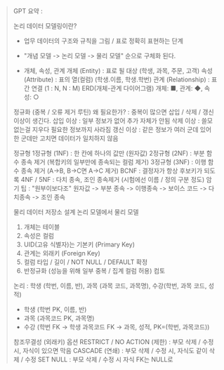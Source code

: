 
> GPT 요약 : 
> 
> 논리 데이터 모델링이란?
> - 업무 데이터의 구조와 규칙을 그림 / 표로 정확히 표현하는 단계
> - "개념 모델 -> 논리 모델 -> 물리 모델" 순으로 구체화 된다.
>
> - 개체, 속성, 관계
> 개체 (Entity) : 표로 될 대상 (학생, 과목, 주문, 고객)
> 속성 (Attribute) : 표의 열(컬럼) (학생.이름, 학생.학번)
> 관계 (Relationship) : 표 간 연결 (1 : N, N : M)
> ERD(개체-관계 다이어그램) 
> 개체: ■, 관계: ◆, 속성: ○
>
> 정규화 (중복 / 오류 제거 루틴)
> 왜 필요한가? : 중복이 많으면 삽입 / 삭제 / 갱신 이상이 생긴다.
> 삽입 이상 : 일부 정보가 없어 추가 자체가 안됨
> 삭제 이상 : 쓸모없는걸 지우다 필요한 정보까지 사라짐
> 갱신 이상 : 같은 정보가 여러 군데 있어 한 군데만 고치면 데이터가 일치하지 않음
> 
> 정규형 
> 1정규형 (1NF) : 한 칸에 하나의 값만 (원자값)
> 2정규형 (2NF) : 부분 함수 종속 제거 (복합키의 일부만에 종속되는 컬럼 제거)
> 3정규형 (3NF) : 이행 함수 종속 제거 (A->B, B->C면 A->C 제거)
> BCNF : 결정자가 항상 후보키가 되도록 
> 4NF / 5NF : 다치 종속, 조인 종속제거 (시험에선 이름 / 정의 구분 정도)
> 암기 팁 : "원부이보다조"
> 원자값 -> 부분 종속 -> 이행종속 -> 보이스 코드 -> 다치종속 -> 조인 종속
> 
> 물리 데이터 저장소 설계
> 논리 모델에서 물리 모델
> 1. 개체는 테이블
> 2. 속성은 컬럼
> 3. UID(고유 식별자)는 기본키 (Primary Key)
> 4. 관계는 외래키 (Foreign Key)
> 5. 컬럼 타입 / 길이 / NOT NULL / DEFAULT 확정
> 6. 반정규화 (성능을 위해 일부 중복 / 집계 컬럼 허용) 컴토
>
> 논리 : 학생 (학번, 이름, 반), 과목 (과목 코드, 과목명), 수강(학번, 과목 코드, 성적)
> 
> - 학생 (학번 PK, 이름, 반)
> - 과목 (과목코드 PK, 과목명)
> - 수강 (학번 FK -> 학생 과목코드 FK -> 과목, 성적, PK=(학번, 과목코드))
>
> 참조무결성 (외래키) 옵션
> RESTRICT / NO ACTION (제한) : 부모 삭제 / 수정 시, 자식이 있으면 막음
> CASCADE (연쇄) : 부모 삭제 / 수정 시, 자식도 같이 삭제 / 수정
> SET NULL : 부모 삭제 / 수정 시 자식 FK는 NULL로